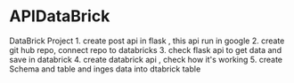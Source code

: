 # APIDataBrick
DataBrick Project  1. create post api in flask , this api run in google 2. create git hub repo, connect repo to databricks 3. check flask api to get data and save in databrick 4. create databrick api , check how it's working 5. create Schema and table and inges data into dtabrick table 
